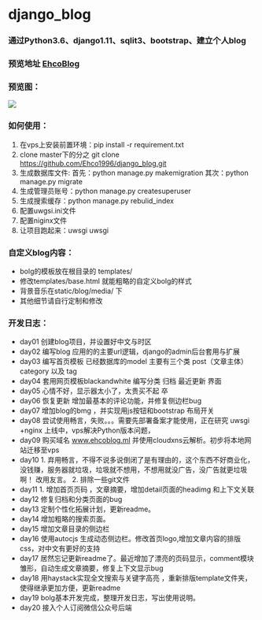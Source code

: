 # django_blog


### 通过Python3.6、django1.11、sqlit3、bootstrap、建立个人blog

### 预览地址 [EhcoBlog](http://www.ehcoblog.ml)

### 预览图：

![](https://ooo.0o0.ooo/2017/06/18/59463c7b3860e.png)

### 如何使用：

1. 在vps上安装前置环境：pip install -r requirement.txt
2. clone master下的分之 git clone https://github.com/Ehco1996/django_blog.git
3. 生成数据库文件: 首先：python manage.py makemigration 其次：python manage.py migrate
4. 生成管理员账号：python manage.py createsuperuser
5. 生成搜索缓存：python manage.py rebulid_index
6. 配置uwgsi.ini文件
7. 配置niginx文件
8. 让项目跑起来：uwsgi uwsgi


### 自定义blog内容：

* bolg的模板放在根目录的 templates/
* 修改templates/base.html 就能粗略的自定义bolg的样式
* 背景音乐在static/blog/media/ 下
* 其他细节请自行定制和修改
  


### 开发日志：

* day01 创建blog项目，并设置好中文与时区 
* day02 编写blog 应用的的主要url逻辑，django的admin后台套用与扩展
* day03 编写首页模板 已经数据库的model 主要有三个类 post（文章主体） category 以及 tag
* day04 套用网页模板blackandwhite 编写分类 归档 最近更新 界面
* day05 心情不好，显示器太小了，太贵买不起 卒
* day06 恢复更新  增加最基本的评论功能，并修复侧边栏bug
* day07 增加blog的bmg ，并实现用js按钮和bootstrap 布局开关
* day08 尝试使用畅言，失败。。。需要先部署备案才能使用，正在研究 uwsgi +nginx 上线中，vps解决Python版本问题，
* day09  购买域名 www.ehcoblog.ml 并使用cloudxns云解析。初步将本地网站迁移至vps
* day10  1. 弃用畅言，不得不说多说倒闭了是有理由的，这个东西不好商业化，没钱赚，服务器就垃圾，垃圾就不想用，不想用就没广告，没广告就更垃圾啊！ 改用友言。 2. 排除一些git文件
* day11  1. 增加首页页码 ，文章摘要，增加detail页面的headimg 和上下文关联
* day12  修复归档和分类页面的bug
* day13  定制个性化拓展计划，更新readme。
* day14  增加粗略的搜索页面。
* day15  增加文章目录的侧边栏
* day16  使用autocjs 生成动态侧边栏。修改首页logo,增加文章内容的排版css，对中文有更好的支持
* day17  居然忘记更新readme了。最近增加了漂亮的页码显示，comment模块雏形，自动生成文章摘要，修复上下文显示bug
* day18  用haystack实现全文搜索与关键字高亮 ，重新排版template文件夹，使得继承更加方便，更新readme
* day19  bolg基本开发完成，整理开发日志，写出使用说明。
* day20  接入个人订阅微信公众号后端